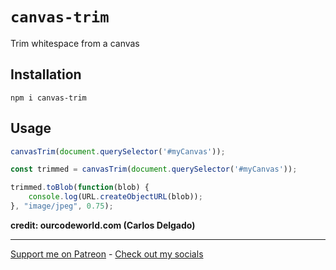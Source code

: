 # `canvas-trim`

Trim whitespace from a canvas

## Installation

```terminal
npm i canvas-trim
```

## Usage

```js
canvasTrim(document.querySelector('#myCanvas'));
```

```js
const trimmed = canvasTrim(document.querySelector('#myCanvas'));

trimmed.toBlob(function(blob) {
    console.log(URL.createObjectURL(blob));
}, "image/jpeg", 0.75);
```

**credit: ourcodeworld.com (Carlos Delgado)**

---

[Support me on Patreon](https://www.patreon.com/axorax) - 
[Check out my socials](https://github.com/axorax/socials)
